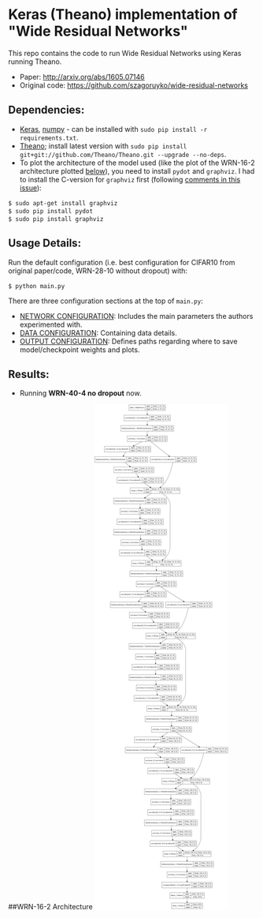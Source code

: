 # Keras (Theano) implementation of "Wide Residual Networks"
This repo contains the code to run Wide Residual Networks using Keras running Theano.
- Paper: http://arxiv.org/abs/1605.07146
- Original code: https://github.com/szagoruyko/wide-residual-networks


## Dependencies:
- [Keras](https://github.com/fchollet/keras), [numpy](https://github.com/numpy/numpy) - can be installed with `sudo pip install -r requirements.txt`.
- [Theano](https://github.com/Theano/Theano); install latest version with `sudo pip install git+git://github.com/Theano/Theano.git --upgrade --no-deps`.
- To plot the architecture of the model used (like the plot of the WRN-16-2 architecture plotted [below](#example-plot)), you need to install `pydot` and `graphviz`. I had to install the C-version for `graphviz` first (following [comments in this issue](https://github.com/Theano/Theano/issues/1801#issuecomment-64912809)):

```
$ sudo apt-get install graphviz
$ sudo pip install pydot
$ sudo pip install graphviz
```


## Usage Details:
Run the default configuration (i.e. best configuration for CIFAR10 from original paper/code, WRN-28-10 without dropout) with:

```
$ python main.py
```

There are three configuration sections at the top of `main.py`:
- [NETWORK CONFIGURATION](https://github.com/asmith26/wide_resnets_keras/blob/master/main.py#L32-59): Includes the main parameters the authors experimented with.
- [DATA CONFIGURATION](https://github.com/asmith26/wide_resnets_keras/blob/master/main.py#L61-75): Containing data details.
- [OUTPUT CONFIGURATION](https://github.com/asmith26/wide_resnets_keras/blob/master/main.py#L77-85): Defines paths regarding where to save model/checkpoint weights and plots.


## Results:
- Running **WRN-40-4 no dropout** now.

##<a name="example-plot">WRN-16-2 Architecture</a>
![WRN-16-2 Architecture](models/WRN-16-2.png?raw=true "WRN-16-2 Architecture")
